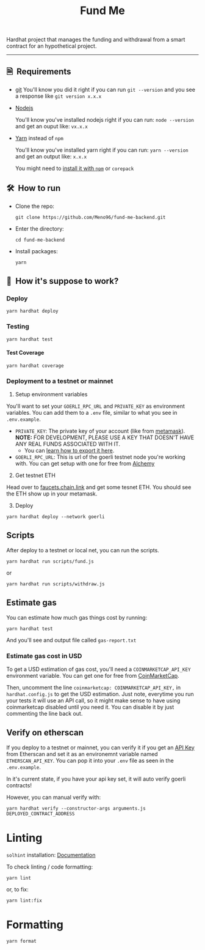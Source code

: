 <h1 align="center">
    Fund Me
</h1>

<br/>

Hardhat project that manages the funding and withdrawal from a smart contract for an hypothetical project.

<hr/>

## 🗎&nbsp; Requirements
- [git](https://git-scm.com/book/en/v2/Getting-Started-Installing-Git)
    You'll know you did it right if you can run `git --version` and you see a response like `git version x.x.x`
    
- [Nodejs](https://nodejs.org/en/)

    You'll know you've installed nodejs right if you can run: `node --version` and get an ouput like: `vx.x.x`
- [Yarn](https://yarnpkg.com/getting-started/install) instead of `npm`
   
   You'll know you've installed yarn right if you can run: `yarn --version` and get an output like: `x.x.x`
   
   You might need to [install it with `npm`](https://classic.yarnpkg.com/lang/en/docs/install/) or `corepack`

## 🛠️&nbsp; How to run
- Clone the repo:
    ```
    git clone https://github.com/Meno96/fund-me-backend.git
    ```
- Enter the directory:
    ```
    cd fund-me-backend
    ```
- Install packages:
    ```
    yarn
    ```

## 🚀&nbsp; How it's suppose to work?

### Deploy

```
yarn hardhat deploy
```

### Testing

```
yarn hardhat test
```

#### Test Coverage

```
yarn hardhat coverage
```


### Deployment to a testnet or mainnet

1. Setup environment variables

You'll want to set your `GOERLI_RPC_URL` and `PRIVATE_KEY` as environment variables. You can add them to a `.env` file, similar to what you see in `.env.example`.

- `PRIVATE_KEY`: The private key of your account (like from [metamask](https://metamask.io/)). **NOTE:** FOR DEVELOPMENT, PLEASE USE A KEY THAT DOESN'T HAVE ANY REAL FUNDS ASSOCIATED WITH IT.
  - You can [learn how to export it here](https://metamask.zendesk.com/hc/en-us/articles/360015289632-How-to-Export-an-Account-Private-Key).
- `GOERLI_RPC_URL`: This is url of the goerli testnet node you're working with. You can get setup with one for free from [Alchemy](https://alchemy.com/?a=673c802981)

2. Get testnet ETH

Head over to [faucets.chain.link](https://faucets.chain.link/) and get some tesnet ETH. You should see the ETH show up in your metamask.

3. Deploy

```
yarn hardhat deploy --network goerli
```

## Scripts

After deploy to a testnet or local net, you can run the scripts. 

```
yarn hardhat run scripts/fund.js
```

or
```
yarn hardhat run scripts/withdraw.js
```

## Estimate gas

You can estimate how much gas things cost by running:

```
yarn hardhat test
```

And you'll see and output file called `gas-report.txt`

### Estimate gas cost in USD

To get a USD estimation of gas cost, you'll need a `COINMARKETCAP_API_KEY` environment variable. You can get one for free from [CoinMarketCap](https://pro.coinmarketcap.com/signup). 

Then, uncomment the line `coinmarketcap: COINMARKETCAP_API_KEY,` in `hardhat.config.js` to get the USD estimation. Just note, everytime you run your tests it will use an API call, so it might make sense to have using coinmarketcap disabled until you need it. You can disable it by just commenting the line back out. 


## Verify on etherscan

If you deploy to a testnet or mainnet, you can verify it if you get an [API Key](https://etherscan.io/myapikey) from Etherscan and set it as an environemnt variable named `ETHERSCAN_API_KEY`. You can pop it into your `.env` file as seen in the `.env.example`.

In it's current state, if you have your api key set, it will auto verify goerli contracts!

However, you can manual verify with:

```
yarn hardhat verify --constructor-args arguments.js DEPLOYED_CONTRACT_ADDRESS
```

# Linting

`solhint` installation: [Documentation](https://protofire.github.io/solhint/#installation)

To check linting / code formatting:
```
yarn lint
```
or, to fix: 
```
yarn lint:fix
```

# Formatting 

```
yarn format
```
